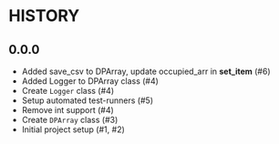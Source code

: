 # HISTORY

## 0.0.0

- Added save_csv to DPArray, update occupied_arr in __set_item__ (#6)
- Added Logger to DPArray class (#4)
- Create ``Logger`` class (#4)
- Setup automated test-runners (#5)
- Remove int support (#4)
- Create ``DPArray`` class (#3)
- Initial project setup (#1, #2)
